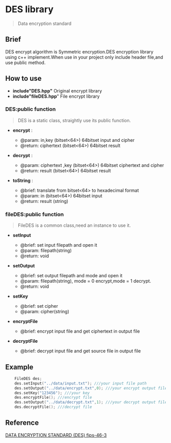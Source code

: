 # DES library
> Data encryption standard

## Brief


DES encrypt algorithm is Symmetric encryption.DES encryption library using c++ implement.When use in your project only include header file,and use public method.




## How to use
+ __include"DES.hpp"__   Original encrypt library
+ __include"fileDES.hpp__"   File encrypt library 

### DES:public function
> DES is a static class, straightly use its public function.

+ __encrypt__ : 
	- @param: in,key (bitset<64>) 64bitset input and cipher
	- @return: ciphertext (bitset<64>) 64bitset result 

+ __decrypt__ :
	- @param: ciphertext ,key (bitset<64>) 64bitset ciphertext and cipher
	- @return: result (bitset<64>) 64bitset result

+ __toString__ :
	-  @brief: translate from bitset<64> to hexadecimal format
	-  @param: in (bitset<64>) 64bitset input
	-  @return: result (string) 

### fileDES:public function
> FileDES is a common class,need an instance to use it.

+ __setInput__
	- @brief: set input filepath and open it
	- @param: filepath(string)
	- @return: void
+ __setOutput__
	- @brief: set output filepath and mode and open it
	- @param: filepath(string), mode = 0 encrypt,mode = 1 decrypt.
	- @return: void

+ __setKey__
	- @brief: set cipher
	- @param: cipher(string)

+ __encryptFile__
	- @brief: encrypt input file and get ciphertext in output file

+ __decryptFile__
	- @brief: decrypt input file and get source file in output file




## Example

``` c++
    FileDES des;
    des.setInput("../data/input.txt"); ///your input file path
    des.setOutput("../data/encrypt.txt",0); ///your encrypt output file path
    des.setKey("123456"); ///your key
    des.encryptFile(); ///encrypt file
    des.setOutput("../data/decrypt.txt",1); ///your decrypt output file path
    des.decryptFile(); ///decrypt file
```

## Reference
[DATA ENCRYPTION STANDARD (DES) fips-46-3](https://wenku.baidu.com/view/e592bc630b1c59eef8c7b4c5.html)
